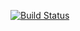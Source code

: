 [![Build Status](https://travis-ci.org/mikaelkg/lab05.svg?branch=master)](https://travis-ci.org/mikaelkg/lab05)
